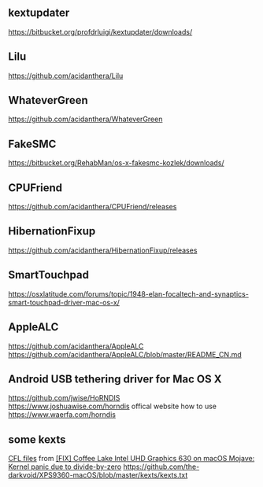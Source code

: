 ## kextupdater
https://bitbucket.org/profdrluigi/kextupdater/downloads/  

## Lilu 
https://github.com/acidanthera/Lilu  

## WhateverGreen 
https://github.com/acidanthera/WhateverGreen  

## FakeSMC  
https://bitbucket.org/RehabMan/os-x-fakesmc-kozlek/downloads/  

## CPUFriend  
https://github.com/acidanthera/CPUFriend/releases  

## HibernationFixup  
https://github.com/acidanthera/HibernationFixup/releases  


## SmartTouchpad  
https://osxlatitude.com/forums/topic/1948-elan-focaltech-and-synaptics-smart-touchpad-driver-mac-os-x/  

## AppleALC  
https://github.com/acidanthera/AppleALC  
https://github.com/acidanthera/AppleALC/blob/master/README_CN.md

## Android USB tethering driver for Mac OS X  

https://github.com/jwise/HoRNDIS  
https://www.joshuawise.com/horndis  offical website
how to use  
https://www.waerfa.com/horndis  

## some kexts
[CFL files](https://drive.firewolf.science/public/CFLFB/) from [[FIX] Coffee Lake Intel UHD Graphics 630 on macOS Mojave: Kernel panic due to divide-by-zero](https://www.tonymacx86.com/threads/fix-coffee-lake-intel-uhd-graphics-630-on-macos-mojave-kernel-panic-due-to-divide-by-zero.261687/)
https://github.com/the-darkvoid/XPS9360-macOS/blob/master/kexts/kexts.txt  
